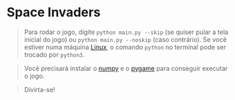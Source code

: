# Space Invaders

> Para rodar o jogo, digite `python main.py --skip` (se quiser pular a tela inicial do jogo) ou ```python main.py --noskip``` (caso contrário). Se você estiver numa máquina [Linux](https://en.wikipedia.org/wiki/Linux), o comando ```python``` no terminal pode ser trocado por ```python3```.

> Você precisará instalar o [numpy](https://numpy.org/install/#python-and-numpy-installation-guide) e o [pygame](https://www.pygame.org/wiki/GettingStarted#pygame-installation) para conseguir executar o jogo.

> Divirta-se!